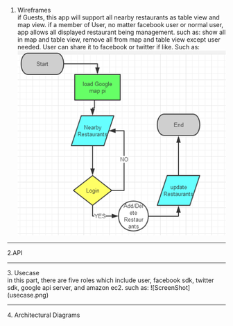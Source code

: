 1. Wireframes<br>
	if Guests, this app will support all nearby restaurants as table view and map view.
	if a member of User, no matter facebook user or normal user, app allows all displayed restaurant being management. such as: show all in map and table view, remove all from map and table view except user needed.
	User can share it to facebook or twitter if like. Such as:
	![ScreenShot](wireframes.png)

<hr>
2.API

<hr>
3. Usecase<br>
	in this part, there are five roles which include user, facebook sdk, twitter sdk, google api server, and amazon ec2. such as:
	![ScreenShot](usecase.png)

<hr>
4. Architectural Diagrams